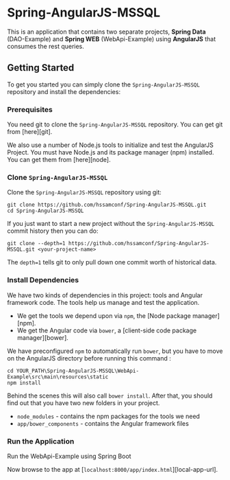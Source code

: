 # Spring-AngularJS-MSSQL

This is an application that contains two separate projects, **Spring Data** (DAO-Example) and **Spring WEB** (WebApi-Example) using **AngularJS** that consumes the rest queries.

## Getting Started

To get you started you can simply clone the `Spring-AngularJS-MSSQL` repository and install the dependencies:

### Prerequisites

You need git to clone the `Spring-AngularJS-MSSQL` repository. You can get git from [here][git].

We also use a number of Node.js tools to initialize and test the AngularJS Project. You must have Node.js
and its package manager (npm) installed. You can get them from [here][node].

### Clone `Spring-AngularJS-MSSQL`

Clone the `Spring-AngularJS-MSSQL` repository using git:

```
git clone https://github.com/hssamconf/Spring-AngularJS-MSSQL.git
cd Spring-AngularJS-MSSQL
```

If you just want to start a new project without the `Spring-AngularJS-MSSQL` commit history then you can do:

```
git clone --depth=1 https://github.com/hssamconf/Spring-AngularJS-MSSQL.git <your-project-name>
```

The `depth=1` tells git to only pull down one commit worth of historical data.

### Install Dependencies

We have two kinds of dependencies in this project: tools and Angular framework code. The tools help
us manage and test the application.

* We get the tools we depend upon via `npm`, the [Node package manager][npm].
* We get the Angular code via `bower`, a [client-side code package manager][bower].

We have preconfigured `npm` to automatically run `bower`, but you have to move on the AngularJS directory before running this command :

```
cd YOUR_PATH\Spring-AngularJS-MSSQL\WebApi-Example\src\main\resources\static
npm install
```

Behind the scenes this will also call `bower install`. After that, you should find out that you have
two new folders in your project.

* `node_modules` - contains the npm packages for the tools we need
* `app/bower_components` - contains the Angular framework files

### Run the Application

Run the WebApi-Example using Spring Boot

Now browse to the app at [`localhost:8000/app/index.html`][local-app-url].